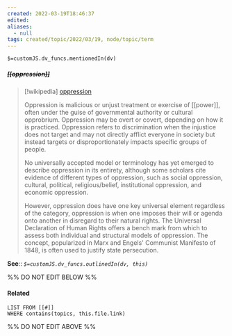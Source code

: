 ```yaml
---
created: 2022-03-19T18:46:37 
edited: 
aliases:
  - null
tags: created/topic/2022/03/19, node/topic/term
---
```

`$=customJS.dv_funcs.mentionedIn(dv)`

##### <s class="topic-title">[[oppression]]</s>

> [!wikipedia] [oppression](https://en.wikipedia.org/wiki/Oppression)
> 
> Oppression is malicious or unjust treatment or exercise of [[power]], often under the guise of governmental authority or cultural opprobrium. Oppression may be overt or covert, depending on how it is practiced. Oppression refers to discrimination when the injustice does not target and may not directly afflict everyone in society but instead targets or disproportionately impacts specific groups of people.
> 
> No universally accepted model or terminology has yet emerged to describe oppression in its entirety, although some scholars cite evidence of different types of oppression, such as social oppression, cultural, political, religious/belief,  institutional oppression, and economic oppression.
> 
> However, oppression does have one key universal element regardless of the category, oppression is when one imposes their will or agenda onto another in disregard to their natural rights. The Universal Declaration of Human Rights offers a bench mark from which to assess both individual and structural models of oppression.  The concept, popularized in Marx and Engels' Communist Manifesto of 1848, is often used to justify state persecution.
>


**See**::
*`$=customJS.dv_funcs.outlinedIn(dv, this)`*

%% DO NOT EDIT BELOW %%

#### Related 

```dataview
LIST FROM [[#]]
WHERE contains(topics, this.file.link)
```
%% DO NOT EDIT ABOVE %%

